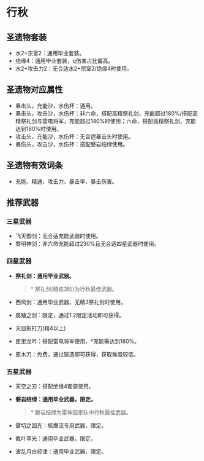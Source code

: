 
# 行秋

## 圣遗物套装

- 水2+宗室2：通用毕业套装。
- 绝缘4：通用毕业套装，q伤害占比偏高。
- 水2+攻击力2：无合适水2+宗室2/绝缘4时使用。

## 圣遗物对应属性

- 暴击头，充能沙，水伤杯：通用。
- 暴击头，攻击沙，水伤杯：非六命，搭配高精祭礼剑，充能超过180%/搭配高精祭礼剑与雷电将军，充能超过140%时使用；六命，搭配高精祭礼剑，充能达到160%时使用。
- 攻击头，充能沙，水伤杯：无合适暴击头时使用。
- 暴伤头，攻击沙，水伤杯：搭配磐岩结绿使用。

## 圣遗物有效词条

- 充能、精通、攻击力、暴击率、暴击伤害。

## 推荐武器

### 三星武器

- 飞天御剑：无合适充能武器时使用。
- 黎明神剑：非六命充能超过230%且无合适四星武器时使用。

### 四星武器

- **祭礼剑：通用毕业武器。**

  > \* 祭礼剑(精炼3阶)为行秋最佳武器。  

- 西风剑：通用毕业武器，无精3祭礼剑时使用。
- 腐殖之剑：限定，通过1.2限定活动即可获得。
- 天目影打刀(精4以上)
- 匣里龙吟：搭配雷电将军使用，*充能需达到180%。
- 原木刀：免费，通过锻造即可获得，获取难度较低。

### 五星武器

- 天空之刃：搭配绝缘4套装使用。
- **磐岩结绿：通用毕业武器，限定。**

  > \* 磐岩结绿为雷神国家队中行秋最佳武器。  

- 雾切之回光：核爆流专用武器，限定。

- 裁叶萃光：通用毕业武器，限定。

- 波乱月白经津：通用毕业武器，限定。
